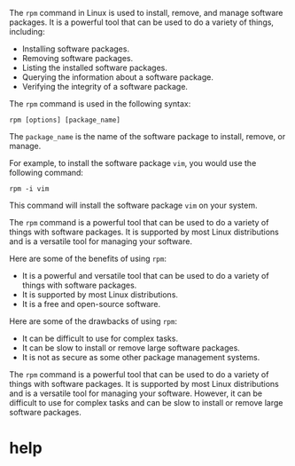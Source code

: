 The `rpm` command in Linux is used to install, remove, and manage software packages. It is a powerful tool that can be used to do a variety of things, including:

* Installing software packages.
* Removing software packages.
* Listing the installed software packages.
* Querying the information about a software package.
* Verifying the integrity of a software package.

The `rpm` command is used in the following syntax:

```
rpm [options] [package_name]
```

The `package_name` is the name of the software package to install, remove, or manage.

For example, to install the software package `vim`, you would use the following command:

```
rpm -i vim
```

This command will install the software package `vim` on your system.

The `rpm` command is a powerful tool that can be used to do a variety of things with software packages. It is supported by most Linux distributions and is a versatile tool for managing your software.

Here are some of the benefits of using `rpm`:

* It is a powerful and versatile tool that can be used to do a variety of things with software packages.
* It is supported by most Linux distributions.
* It is a free and open-source software.

Here are some of the drawbacks of using `rpm`:

* It can be difficult to use for complex tasks.
* It can be slow to install or remove large software packages.
* It is not as secure as some other package management systems.

The `rpm` command is a powerful tool that can be used to do a variety of things with software packages. It is supported by most Linux distributions and is a versatile tool for managing your software. However, it can be difficult to use for complex tasks and can be slow to install or remove large software packages.



# help 

```

```
